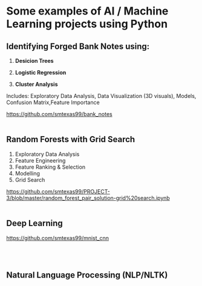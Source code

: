 
# Some examples of AI / Machine Learning projects using Python

## Identifying Forged Bank Notes using:

1. <b>Desicion Trees</b>

2. <b>Logistic Regression</b>

3. <b>Cluster Analysis</b>

Includes: Exploratory Data Analysis, Data Visualization (3D visuals), Models, Confusion Matrix,Feature Importance

https://github.com/smtexas99/bank_notes
<br></br>

## Random Forests with Grid Search
1. Exploratory Data Analysis
2. Feature Engineering
3. Feature Ranking & Selection
4. Modelling
5. Grid Search

https://github.com/smtexas99/PROJECT-3/blob/master/random_forest_pair_solution-grid%20search.ipynb
<br></br>
## Deep Learning

https://github.com/smtexas99/mnist_cnn

<br></br>
## Natural Language Processing (NLP/NLTK)

